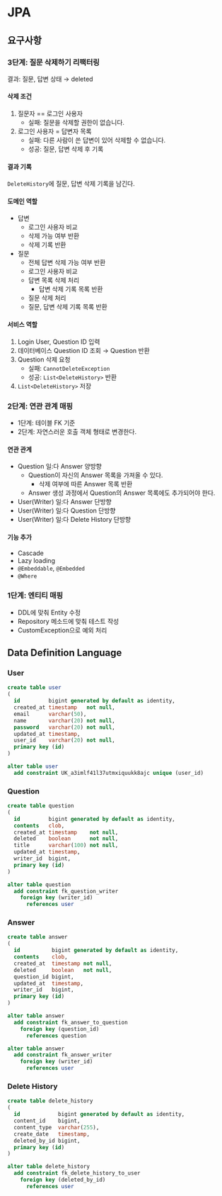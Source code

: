 # JPA

## 요구사항

### 3단계: 질문 삭제하기 리팩터링

결과: 질문, 답변 상태 → deleted

#### 삭제 조건

1. 질문자 == 로그인 사용자
   - 실패: 질문을 삭제할 권한이 없습니다.
2. 로그인 사용자 = 답변자 목록
   - 실패: 다른 사람이 쓴 답변이 있어 삭제할 수 없습니다.
   - 성공: 질문, 답변 삭제 후 기록

#### 결과 기록

`DeleteHistory`에 질문, 답변 삭제 기록을 남긴다.

#### 도메인 역할

- 답변
  - 로그인 사용자 비교
  - 삭제 가능 여부 반환
  - 삭제 기록 반환
- 질문
  - 전체 답변 삭제 가능 여부 반환
  - 로그인 사용자 비교
  - 답변 목록 삭제 처리
    - 답변 삭제 기록 목록 반환
  - 질문 삭제 처리
  - 질문, 답변 삭제 기록 목록 반환

#### 서비스 역할

1. Login User, Question ID 입력
2. 데이터베이스 Question ID 조회 → Question 반환
3. Question 삭제 요청
   - 실패: `CannotDeleteException`
   - 성공: `List<DeleteHistory>` 반환
4. `List<DeleteHistory>` 저장

### 2단계: 연관 관계 매핑

- 1단계: 테이블 FK 기준
- 2단계: 자연스러운 호출 객체 형태로 변경한다.

#### 연관 관계

- Question 일:다 Answer 양방향
  - Question이 자신의 Answer 목록을 가져올 수 있다.
    - 삭제 여부에 따른 Answer 목록 반환
  - Answer 생성 과정에서 Question의 Answer 목록에도 추가되어야 한다.
- User(Writer) 일:다 Answer 단방향
- User(Writer) 일:다 Question 단방향
- User(Writer) 일:다 Delete History 단방향

#### 기능 추가

- Cascade
- Lazy loading
- `@Embeddable`, `@Embedded`
- `@Where`

### 1단계: 엔티티 매핑

- DDL에 맞춰 Entity 수정
- Repository 메소드에 맞춰 테스트 작성
- CustomException으로 예외 처리

## Data Definition Language

### User

```sql
create table user
(
  id         bigint generated by default as identity,
  created_at timestamp   not null,
  email      varchar(50),
  name       varchar(20) not null,
  password   varchar(20) not null,
  updated_at timestamp,
  user_id    varchar(20) not null,
  primary key (id)
)

alter table user
  add constraint UK_a3imlf41l37utmxiquukk8ajc unique (user_id)
```

### Question

```sql
create table question
(
  id         bigint generated by default as identity,
  contents   clob,
  created_at timestamp    not null,
  deleted    boolean      not null,
  title      varchar(100) not null,
  updated_at timestamp,
  writer_id  bigint,
  primary key (id)
)

alter table question
  add constraint fk_question_writer
    foreign key (writer_id)
      references user
```

### Answer

```sql
create table answer
(
  id          bigint generated by default as identity,
  contents    clob,
  created_at  timestamp not null,
  deleted     boolean   not null,
  question_id bigint,
  updated_at  timestamp,
  writer_id   bigint,
  primary key (id)
)

alter table answer
  add constraint fk_answer_to_question
    foreign key (question_id)
      references question

alter table answer
  add constraint fk_answer_writer
    foreign key (writer_id)
      references user
```

### Delete History

```sql
create table delete_history
(
  id            bigint generated by default as identity,
  content_id    bigint,
  content_type  varchar(255),
  create_date   timestamp,
  deleted_by_id bigint,
  primary key (id)
)

alter table delete_history
  add constraint fk_delete_history_to_user
    foreign key (deleted_by_id)
      references user
```
